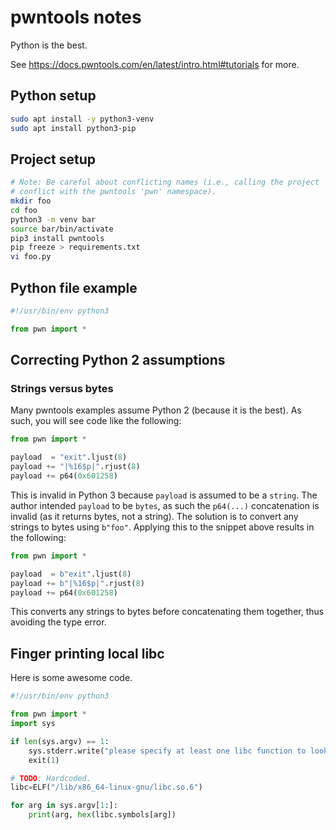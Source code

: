 # pwntools notes

Python is the best.

See https://docs.pwntools.com/en/latest/intro.html#tutorials for more.

## Python setup

```sh
sudo apt install -y python3-venv
sudo apt install python3-pip
```

## Project setup

```sh
# Note: Be careful about conflicting names (i.e., calling the project 'pwn' will
# conflict with the pwntools 'pwn' namespace).
mkdir foo
cd foo
python3 -m venv bar
source bar/bin/activate
pip3 install pwntools
pip freeze > requirements.txt
vi foo.py
```

## Python file example

```python
#!/usr/bin/env python3

from pwn import *
```

## Correcting Python 2 assumptions

### Strings versus bytes

Many pwntools examples assume Python 2 (because it is the best). As such, you
will see code like the following:

```python
from pwn import *

payload  = "exit".ljust(8)
payload += "|%16$p|".rjust(8)
payload += p64(0x601258)
```

This is invalid in Python 3 because `payload` is assumed to be a `string`. The
author intended `payload` to be `bytes`, as such the `p64(...)` concatenation is
invalid (as it returns bytes, not a string). The solution is to convert any
strings to bytes using `b"foo"`. Applying this to the snippet above results in
the following:

```python
from pwn import *

payload  = b"exit".ljust(8)
payload += b"|%16$p|".rjust(8)
payload += p64(0x601258)
```

This converts any strings to bytes before concatenating them together, thus
avoiding the type error.

## Finger printing local libc

Here is some awesome code.

```python
#!/usr/bin/env python3

from pwn import *
import sys

if len(sys.argv) == 1:
    sys.stderr.write("please specify at least one libc function to lookup\n")
    exit(1)

# TODO: Hardcoded.
libc=ELF("/lib/x86_64-linux-gnu/libc.so.6")

for arg in sys.argv[1:]:
    print(arg, hex(libc.symbols[arg])
```
